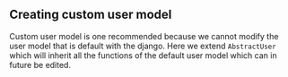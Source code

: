 ## Creating custom user model
Custom user model is one recommended because we cannot modify the user model that is default with the django. Here we extend `AbstractUser` which will inherit all the functions of the default user model which can in future be edited.